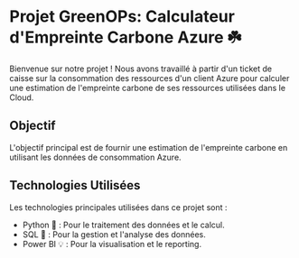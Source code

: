 # Projet GreenOPs: Calculateur d'Empreinte Carbone Azure ☘️

Bienvenue sur notre projet ! Nous avons travaillé à partir d'un ticket de caisse sur la consommation des ressources d'un client Azure pour calculer une estimation de l'empreinte carbone de ses ressources utilisées dans le Cloud.

## Objectif

L'objectif principal est de fournir une estimation  de l'empreinte carbone en utilisant les données de consommation Azure.

## Technologies Utilisées

Les technologies principales utilisées dans ce projet sont :
- Python 🐍 : Pour le traitement des données et le calcul.
- SQL 💾 : Pour la gestion et l'analyse des données.
- Power BI 💡 : Pour la visualisation et le reporting.
